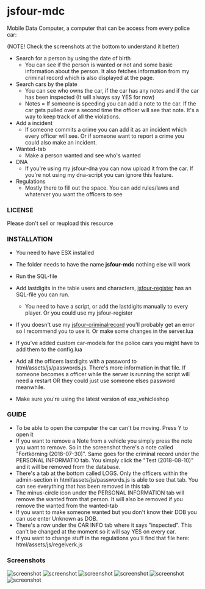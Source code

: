 # jsfour-mdc

Mobile Data Computer, a computer that can be access from every police car:

(NOTE! Check the screenshots at the bottom to understand it better)

* Search for a person by using the date of birth
  - You can see if the person is wanted or not and some basic information about the person. It also fetches information from my criminal record which is also displayed at the page.
* Search cars by the plate
  - You can see who owns the car, if the car has any notes and if the car has been inspected (It will always say YES for now)
  - Notes = If someone is speeding you can add a note to the car. If the car gets pulled over a second time the officer will see that note. It's a way to keep track of all the violations. 
* Add a incident
  - If someone commits a crime you can add it as an incident which every officer will see. Or if someone want to report a crime you could also make an incident.
* Wanted-tab
  - Make a person wanted and see who's wanted
* DNA
  - If you're using my jsfour-dna you can now upload it from the car. If you're not using my dna-script you can ignore this feature.
* Regulations
  - Mostly there to fill out the space. You can add rules/laws and whaterver you want the officers to see

### LICENSE
Please don't sell or reupload this resource

### INSTALLATION
* You need to have ESX installed
* The folder needs to have the name **jsfour-mdc** nothing else will work
* Run the SQL-file

* Add lastdigits in the table users and characters, <a href="https://github.com/jonassvensson4/jsfour-register">jsfour-register<a/> has an SQL-file you can run.
  - You need to have a script, or add the lastdigits manually to every player. Or you could use my jsfour-register
* If you doesn't use my <a href="https://github.com/jonassvensson4/jsfour-criminalrecord">jsfour-criminalrecord<a/> you'll probably get an error so I recommend you to use it. Or make some changes in the server.lua
* If you've added custom car-models for the police cars you might have to add them to the config.lua
* Add all the officers lastdigits with a password to html/assets/js/passwords.js. There's more information in that file. If someone becomes a officer while the server is running the script will need a restart OR they could just use someone elses password meanwhile.
* Make sure you're using the latest version of esx_vehicleshop
  
### GUIDE
* To be able to open the computer the car can't be moving. Press Y to open it
* If you want to remove a Note from a vehicle you simply press the note you want to remove. So in the screenshot there's a note called "Fortkörning (2018-07-30)". Same goes for the criminal record under the PERSONAL INFORMATIO tab. You simply click the "Test (2018-08-10)" and it will be removed from the database.
* There's a tab at the bottom called LOGS. Only the officers within the admin-section in html/assets/js/passwords.js is able to see that tab. You can see everything that has been removed in this tab
* The minus-circle icon under the PERSONAL INFORMATION tab will remove the wanted from that person. It will also be removed if you remove the wanted from the wanted-tab 
* If you want to make someone wanted but you don't know their DOB you can use enter Unknown as DOB.
* There's a row under the CAR INFO tab where it says "inspected". This can't be changed at the moment so it will say YES on every car.
* If you want to change stuff in the regulations you'll find that file here: html/assets/js/regelverk.js

### Screenshots
![screenshot](https://i.gyazo.com/f1686551d68855578946b48b3dce6be7.png)
![screenshot](https://i.gyazo.com/dbd27b12f6df5ad8784ddd63eb23afdc.png)
![screenshot](https://i.gyazo.com/3859cdd56e2be8a5a18c8ea4f4c0a2d7.png)
![screenshot](https://i.gyazo.com/45614bc6e29e50e2ee136f7e68d7ec27.png)
![screenshot](https://i.gyazo.com/b60e73635bd1aa7c2af55527d3e0c724.png)
![screenshot](https://i.gyazo.com/98fb97ef1ce1d706b710862f899cad3e.png)
